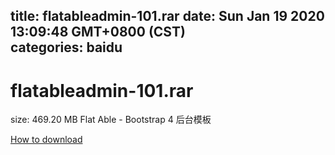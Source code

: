 
title: flatableadmin-101.rar
date: Sun Jan 19 2020 13:09:48 GMT+0800 (CST)    
categories: baidu
---

# flatableadmin-101.rar
size: 469.20 MB
 Flat Able - Bootstrap 4 后台模板
 

[How to download](https://bpcam.bemobtrk.com/go/2ceec3aa-1ca2-46d6-b9ff-aaa5c184517c?jno=533)